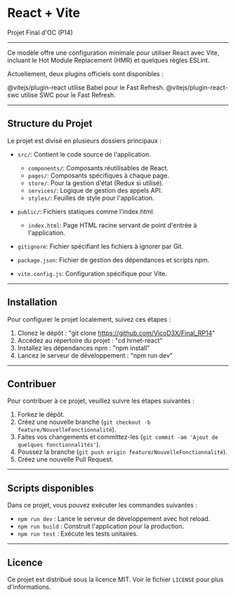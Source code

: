 # React + Vite

Projet Final d'OC (P14) 

-------------------------------------------------------------------------


Ce modèle offre une configuration minimale pour utiliser React avec Vite, incluant le Hot Module Replacement (HMR) et quelques règles ESLint.

Actuellement, deux plugins officiels sont disponibles :

@vitejs/plugin-react utilise Babel pour le Fast Refresh.
@vitejs/plugin-react-swc utilise SWC pour le Fast Refresh.


-------------------------------------------------------------------------

## Structure du Projet

Le projet est divisé en plusieurs dossiers principaux :

- `src/`: Contient le code source de l'application.
  - `components/`: Composants réutilisables de React.
  - `pages/`: Composants spécifiques à chaque page.
  - `store/`: Pour la gestion d'état (Redux si utilisé).
  - `services/`: Logique de gestion des appels API.
  - `styles/`: Feuilles de style pour l'application.

- `public/`: Fichiers statiques comme l'index.html.
  - `index.html`: Page HTML racine servant de point d'entrée à l'application.

- `gitignore`: Fichier spécifiant les fichiers à ignorer par Git. 
- `package.json`: Fichier de gestion des dépendances et scripts npm.
- `vite.config.js`: Configuration spécifique pour Vite.


-------------------------------------------------------------------------

## Installation

Pour configurer le projet localement, suivez ces étapes :

1. Clonez le dépôt : "git clone https://github.com/VicoD3X/Final_RP14"
2. Accédez au répertoire du projet : "cd hrnet-react"
3. Installez les dépendances npm : "npm install"
4. Lancez le serveur de développement : "npm run dev"


-------------------------------------------------------------------------

## Contribuer

Pour contribuer à ce projet, veuillez suivre les étapes suivantes :

1. Forkez le dépôt.
2. Créez une nouvelle branche (`git checkout -b feature/NouvelleFonctionnalité`).
3. Faites vos changements et committez-les (`git commit -am 'Ajout de quelques fonctionnalités'`).
4. Poussez la branche (`git push origin feature/NouvelleFonctionnalité`).
5. Créez une nouvelle Pull Request.


-------------------------------------------------------------------------

## Scripts disponibles

Dans ce projet, vous pouvez exécuter les commandes suivantes :

- `npm run dev` : Lance le serveur de développement avec hot reload.
- `npm run build` : Construit l'application pour la production.
- `npm run test` : Exécute les tests unitaires.

-------------------------------------------------------------------------

## Licence

Ce projet est distribué sous la licence MIT. Voir le fichier `LICENSE` pour plus d'informations.
